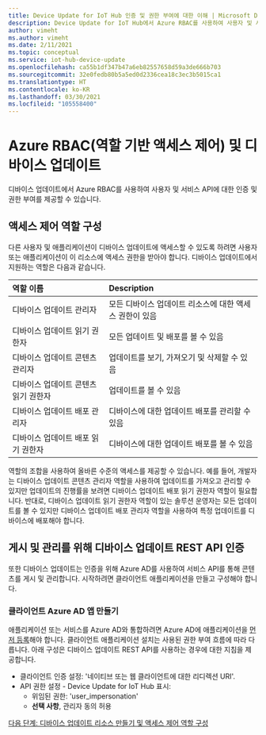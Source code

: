 ```yaml
---
title: Device Update for IoT Hub 인증 및 권한 부여에 대한 이해 | Microsoft Docs
description: Device Update for IoT Hub에서 Azure RBAC를 사용하여 사용자 및 서비스 API에 대한 인증 및 권한 부여를 제공하는 방법에 대해 알아봅니다.
author: vimeht
ms.author: vimeht
ms.date: 2/11/2021
ms.topic: conceptual
ms.service: iot-hub-device-update
ms.openlocfilehash: ca55b1df347b47a6eb82557658d59a3de666b703
ms.sourcegitcommit: 32e0fedb80b5a5ed0d2336cea18c3ec3b5015ca1
ms.translationtype: HT
ms.contentlocale: ko-KR
ms.lasthandoff: 03/30/2021
ms.locfileid: "105558400"
---
```

# <a name="azure-role-based-access-control-rbac-and-device-update"></a>Azure RBAC(역할 기반 액세스 제어) 및 디바이스 업데이트

디바이스 업데이트에서 Azure RBAC를 사용하여 사용자 및 서비스 API에 대한 인증 및 권한 부여를 제공할 수 있습니다.

## <a name="configure-access-control-roles"></a>액세스 제어 역할 구성

다른 사용자 및 애플리케이션이 디바이스 업데이트에 액세스할 수 있도록 하려면 사용자 또는 애플리케이션이 이 리소스에 액세스 권한을 받아야 합니다. 디바이스 업데이트에서 지원하는 역할은 다음과 같습니다.

|   역할 이름   | Description  |
| :--------- | :---- |
|  디바이스 업데이트 관리자 | 모든 디바이스 업데이트 리소스에 대한 액세스 권한이 있음  |
|  디바이스 업데이트 읽기 권한자| 모든 업데이트 및 배포를 볼 수 있음 |
|  디바이스 업데이트 콘텐츠 관리자 | 업데이트를 보기, 가져오기 및 삭제할 수 있음  |
|  디바이스 업데이트 콘텐츠 읽기 권한자 | 업데이트를 볼 수 있음  |
|  디바이스 업데이트 배포 관리자 | 디바이스에 대한 업데이트 배포를 관리할 수 있음|
|  디바이스 업데이트 배포 읽기 권한자| 디바이스에 대한 업데이트 배포를 볼 수 있음 |

역할의 조합을 사용하여 올바른 수준의 액세스를 제공할 수 있습니다. 예를 들어, 개발자는 디바이스 업데이트 콘텐츠 관리자 역할을 사용하여 업데이트를 가져오고 관리할 수 있지만 업데이트의 진행률을 보려면 디바이스 업데이트 배포 읽기 권한자 역할이 필요합니다. 반대로, 디바이스 업데이트 읽기 권한자 역할이 있는 솔루션 운영자는 모든 업데이트를 볼 수 있지만 디바이스 업데이트 배포 관리자 역할을 사용하여 특정 업데이트를 디바이스에 배포해야 합니다.


## <a name="authenticate-to-device-update-rest-apis-for-publishing-and-management"></a>게시 및 관리를 위해 디바이스 업데이트 REST API 인증

또한 디바이스 업데이트는 인증을 위해 Azure AD를 사용하여 서비스 API를 통해 콘텐츠를 게시 및 관리합니다. 시작하려면 클라이언트 애플리케이션을 만들고 구성해야 합니다.

### <a name="create-client-azure-ad-app"></a>클라이언트 Azure AD 앱 만들기

애플리케이션 또는 서비스를 Azure AD와 통합하려면 Azure AD에 애플리케이션을 [먼저 등록](../active-directory/develop/quickstart-register-app.md)해야 합니다. 클라이언트 애플리케이션 설치는 사용된 권한 부여 흐름에 따라 다릅니다.  아래 구성은 디바이스 업데이트 REST API를 사용하는 경우에 대한 지침을 제공합니다.

* 클라이언트 인증 설정: '네이티브 또는 웹 클라이언트에 대한 리디렉션 URI'.
* API 권한 설정 - Device Update for IoT Hub 표시:
  * 위임된 권한: 'user_impersonation'
  * **선택 사항**, 관리자 동의 허용

[다음 단계: 디바이스 업데이트 리소스 만들기 및 액세스 제어 역할 구성](./create-device-update-account.md)